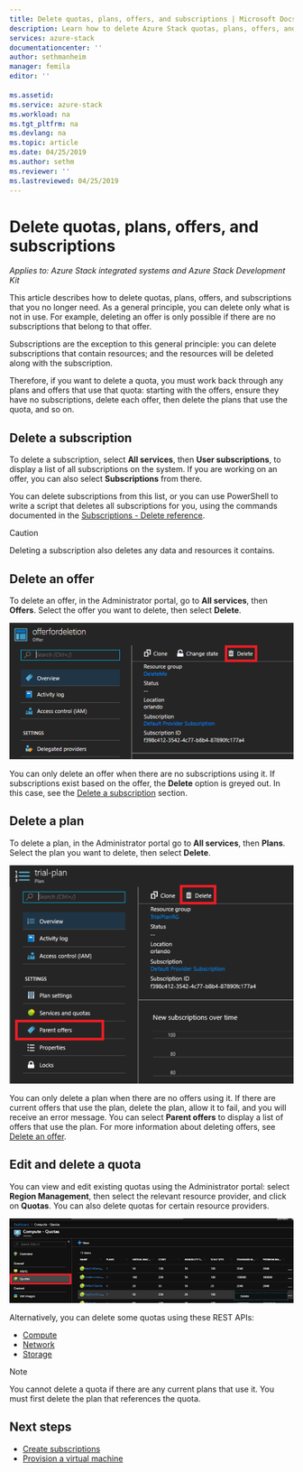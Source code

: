 ```yaml
---
title: Delete quotas, plans, offers, and subscriptions | Microsoft Docs
description: Learn how to delete Azure Stack quotas, plans, offers, and subscriptions.
services: azure-stack
documentationcenter: ''
author: sethmanheim
manager: femila
editor: ''

ms.assetid:  
ms.service: azure-stack
ms.workload: na
ms.tgt_pltfrm: na
ms.devlang: na
ms.topic: article
ms.date: 04/25/2019
ms.author: sethm
ms.reviewer: ''
ms.lastreviewed: 04/25/2019
---
```


# Delete quotas, plans, offers, and subscriptions

*Applies to: Azure Stack integrated systems and Azure Stack Development Kit*

This article describes how to delete quotas, plans, offers, and subscriptions that you no longer need. As a general principle, you can delete only what is not in use. For example, deleting an offer is only possible if there are no subscriptions that belong to that offer.

Subscriptions are the exception to this general principle: you can delete subscriptions that contain resources; and the resources will be deleted along with the subscription.

Therefore, if you want to delete a quota, you must work back through any plans and offers that use that quota: starting with the offers, ensure they have no subscriptions, delete each offer, then delete the plans that use the quota, and so on.

## Delete a subscription

To delete a subscription, select **All services**, then **User subscriptions**, to display a list of all subscriptions on the system. If you are working on an offer, you can also select **Subscriptions** from there.

You can delete subscriptions from this list, or you can use PowerShell to write a script that deletes all subscriptions for you, using the commands documented in the [Subscriptions - Delete reference](/rest/api/azurestack/subscriptions/delete).

> [!CAUTION]
> Deleting a subscription also deletes any data and resources it contains.

## Delete an offer

To delete an offer, in the Administrator portal, go to **All services**, then **Offers**. Select the offer you want to delete, then select **Delete**.

![delsub1](media/azure-stack-delete-offer/delsub1.png)

You can only delete an offer when there are no subscriptions using it. If subscriptions exist based on the offer, the **Delete** option is greyed out. In this case, see the [Delete a subscription](#delete-a-subscription) section.

## Delete a plan

To delete a plan, in the Administrator portal go to **All services**, then **Plans**. Select the plan you want to delete, then select **Delete**.

![delsub2](media/azure-stack-delete-offer/delsub2.png)

You can only delete a plan when there are no offers using it. If there are current offers that use the plan, delete the plan, allow it to fail, and you will receive an error message. You can select **Parent offers** to display a list of offers that use the plan. For more information about deleting offers, see [Delete an offer](#delete-an-offer).

## Edit and delete a quota

You can view and edit existing quotas using the Administrator portal: select **Region Management**, then select the relevant resource provider, and click on **Quotas**. You can also delete quotas for certain resource providers.

![delsub3](media/azure-stack-delete-offer/delsub3.png)

Alternatively, you can delete some quotas using these REST APIs:

- [Compute](/rest/api/azurestack/quotas%20(compute)/delete)
- [Network](/rest/api/azurestack/quotas%20(network)/delete)
- [Storage](/rest/api/azurestack/storagequotas/delete)

> [!NOTE]
> You cannot delete a quota if there are any current plans that use it. You must first delete the plan that references the quota.

## Next steps

- [Create subscriptions](azure-stack-subscribe-plan-provision-vm.md)
- [Provision a virtual machine](../user/azure-stack-create-vm-template.md)